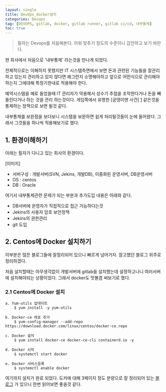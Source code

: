 ```yaml
---
layout: single
title: DevOps_docker설치
categories: Devops
tag: [DEVOPS, gitlab, docker, gitlab runner, gitlab ci/cd, 내부통제]
toc: true
---
```




> 필자는 Devops를 처음해본다. 끼워 맞추기 정도의 수준이니 감안하고 보기 바란다.


현 회사에서 처음으로 '내부통제' 라는것을 만나게 되었다.

전체적으로는 이해하지 못했지만 IT 시스템측면에서 보면 돈과 관련된 기능들을 잘관리하고 있는지
관리하고 있지 않다면 왜그런지 소명해야하고 앞으로 어떤식으로 관리해야하는지 그에대해 특정기한내로 적용해야 한다.

예약시스템을 예로 들었을때 IT 관리자가 악용해서 성수기 추첨을 조작한다거나 돈을 빼돌린다거나 하는 것을
관리 하는것이다. 게임쪽에서 유명한 [궁댕이맨 사건] [1] 같은것을 통제하는 정책으로 보면 될것 같다.

내부통제를 보완점을 보다보니 시스템을 보완하면 쉽게 처리될것들이 눈에 들어왔다. 그래서 그것들을
하나씩 적용해보기로 했다.

## 1. 환경이해하기
아래는 필자가 다니고 있는 회사의 환경이다.

[이미지]

- 서버구성 : 개발서버(SVN, Jekins, 개발DB), 이중화된 운영서버, DB운영서버
- OS : centos
- DB : Oracle

여기서 내부통제관련 문제가 되는 부분과 추가도입 내용은 아래와 같다. 
- DB서버에 운영자가 직접적으로 접근 가능하다는것
- Jekins의 사용자 암호 보안정책
- Jekins의 권한관리
- git 도입


## 2. Centos에 Docker 설치하기

이부분은 많은 블로그들에 잘정리되어 있으니 빠르게 넘어가자.
참고했던 블로그 위주로 정리하겠다. 

처음 설치할때는 아무생각없이 개발서버에 gitlab을 설치했는데 설정하고나니 여러서버에 설치해야되는 상황이었다.
그래서 docker도 맛볼겸 써보기로 했다.


### 2.1 Centos에 Docker 설치
    a. Yum-utils 업데이트 
        $ yum install -y yum-utils

    b. Docker-ce 레포 추가
        $ yum-config-manager --add-repo https://download.docker.com/linux/centos/docker-ce.repo

    c. Docker 설치
        $ yum install docker-ce docker-ce-cli containerd.io -y

    d. Docker 시작
        $ systemctl start docker

    e. Docker 서비스등록
        $ systemctl enable docker


여기까지 설치가 완료 되었다. 
도커에 대해 3페이지 정도 분량으로 잘 정리되어 있는 [블로그][2] 가 있으니 한번 읽어보면 좋을것 같다.





[1]: https://namu.wiki/w/%EB%8D%98%EC%A0%84%EC%95%A4%ED%8C%8C%EC%9D%B4%ED%84%B0%20%EC%A7%81%EC%9B%90%20%EA%B6%8C%ED%95%9C%20%EB%82%A8%EC%9A%A9%20%EB%85%BC%EB%9E%80
[2]: https://tech.cloudmt.co.kr/2022/06/29/%EB%8F%84%EC%BB%A4%EC%99%80-%EC%BB%A8%ED%85%8C%EC%9D%B4%EB%84%88%EC%9D%98-%EC%9D%B4%ED%95%B4-1-3-%EC%BB%A8%ED%85%8C%EC%9D%B4%EB%84%88-%EC%82%AC%EC%9A%A9%EB%B2%95/